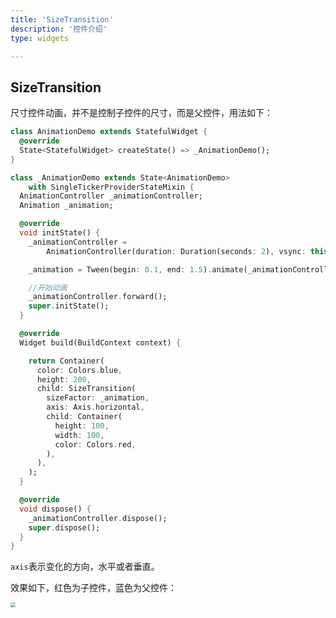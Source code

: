 ```yaml
---
title: 'SizeTransition'
description: '控件介绍'
type: widgets

---
```




## SizeTransition

尺寸控件动画，并不是控制子控件的尺寸，而是父控件，用法如下：

```dart
class AnimationDemo extends StatefulWidget {
  @override
  State<StatefulWidget> createState() => _AnimationDemo();
}

class _AnimationDemo extends State<AnimationDemo>
    with SingleTickerProviderStateMixin {
  AnimationController _animationController;
  Animation _animation;

  @override
  void initState() {
    _animationController =
        AnimationController(duration: Duration(seconds: 2), vsync: this);

    _animation = Tween(begin: 0.1, end: 1.5).animate(_animationController);

    //开始动画
    _animationController.forward();
    super.initState();
  }

  @override
  Widget build(BuildContext context) {

    return Container(
      color: Colors.blue,
      height: 200,
      child: SizeTransition(
        sizeFactor: _animation,
        axis: Axis.horizontal,
        child: Container(
          height: 100,
          width: 100,
          color: Colors.red,
        ),
      ),
    );
  }

  @override
  void dispose() {
    _animationController.dispose();
    super.dispose();
  }
}
```

`axis`表示变化的方向，水平或者垂直。

效果如下，红色为子控件，蓝色为父控件：

<img src="http://img.laomengit.com/SizeTransition_1.gif" style="zoom:50%;" />

